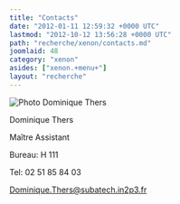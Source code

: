 ```yaml
---
title: "Contacts"
date: "2012-01-11 12:59:32 +0000 UTC"
lastmod: "2012-10-12 13:56:28 +0000 UTC"
path: "recherche/xenon/contacts.md"
joomlaid: 48
category: "xenon"
asides: ["xenon.+menu+"]
layout: "recherche"
---
```

![Photo Dominique Thers](images/Recherche/Xenon/PhotoDominiqueThers.jpg)

Dominique Thers

Maître Assistant

Bureau: H 111

Tel: 02 51 85 84 03

[Dominique.Thers@subatech.in2p3.fr](mailto:Dominique.Thers@subatech.in2p3.fr)
